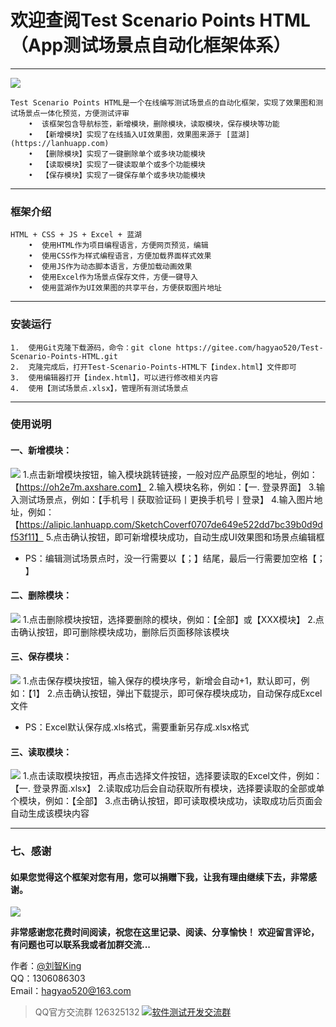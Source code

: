 # 欢迎查阅Test Scenario Points HTML（App测试场景点自动化框架体系）
------------------------------------------------------------------------------------------------------------------------------------------------------------------------------------------
![](https://testerhome.com/uploads/photo/2019/ebf9c2e2-2dc1-447a-9e69-650204a33ae7.gif!large)

    Test Scenario Points HTML是一个在线编写测试场景点的自动化框架，实现了效果图和测试场景点一体化预览，方便测试评审
        •  该框架包含导航标签，新增模块，删除模块，读取模块，保存模块等功能
        •  【新增模块】实现了在线插入UI效果图，效果图来源于 [蓝湖](https://lanhuapp.com)
        •  【删除模块】实现了一键删除单个或多块功能模块
        •  【读取模块】实现了一键读取单个或多个功能模块
        •  【保存模块】实现了一键保存单个或多块功能模块

 ---
### 框架介绍
    HTML + CSS + JS + Excel + 蓝湖
        •  使用HTML作为项目编程语言，方便网页预览，编辑
        •  使用CSS作为样式编程语言，方便加载界面样式效果
        •  使用JS作为动态脚本语言，方便加载动画效果
        •  使用Excel作为场景点保存文件，方便一键导入
        •  使用蓝湖作为UI效果图的共享平台，方便获取图片地址

 ---
### 安装运行
    1.  使用Git克隆下载源码，命令：git clone https://gitee.com/hagyao520/Test-Scenario-Points-HTML.git
    2.  克隆完成后，打开Test-Scenario-Points-HTML下【index.html】文件即可
    3.  使用编辑器打开【index.html】，可以进行修改相关内容
    4.  使用【测试场景点.xlsx】，管理所有测试场景点

 ---
### 使用说明
#### 一、新增模块：  
![](https://testerhome.com/uploads/photo/2019/fb944cfb-e701-4f3c-9cf0-dbf965e8a7f1.gif!large)
 1.点击新增模块按钮，输入模块跳转链接，一般对应产品原型的地址，例如：【https://oh2e7m.axshare.com】
 2.输入模块名称，例如：【一. 登录界面】
 3.输入测试场景点，例如：【手机号丨获取验证码丨更换手机号丨登录】
 4.输入图片地址，例如：【https://alipic.lanhuapp.com/SketchCoverf0707de649e522dd7bc39b0d9df53f11】
 5.点击确认按钮，即可新增模块成功，自动生成UI效果图和场景点编辑框
 - PS：编辑测试场景点时，没一行需要以【；】结尾，最后一行需要加空格【； 】  

 #### 二、删除模块：
![](https://testerhome.com/uploads/photo/2019/5c2080bd-ccc8-4784-b20b-838312bdb05b.gif!large)
  1.点击删除模块按钮，选择要删除的模块，例如：【全部】或【XXX模块】
  2.点击确认按钮，即可删除模块成功，删除后页面移除该模块

#### 三、保存模块：
![](https://testerhome.com/uploads/photo/2019/da6b4a14-b9a1-4c20-940f-c70804b8bf98.gif!large)
 1.点击保存模块按钮，输入保存的模块序号，新增会自动+1，默认即可，例如：【1】
 2.点击确认按钮，弹出下载提示，即可保存模块成功，自动保存成Excel文件
 - PS：Excel默认保存成.xls格式，需要重新另存成.xlsx格式

#### 三、读取模块：
![](https://testerhome.com/uploads/photo/2019/7bbde3cc-b84c-4453-af04-5818a62ffae5.gif!large)
 1.点击读取模块按钮，再点击选择文件按钮，选择要读取的Excel文件，例如：【一. 登录界面.xlsx】
 2.读取成功后会自动获取所有模块，选择要读取的全部或单个模块，例如：【全部】
 3.点击确认按钮，即可读取模块成功，读取成功后页面会自动生成该模块内容

 ---
### 七、感谢
#### 如果您觉得这个框架对您有用，您可以捐赠下我，让我有理由继续下去，非常感谢。
![](https://testerhome.com/uploads/photo/2018/26d494a6-7b4f-4b69-8db1-0a3b45f886b7.png!large)

**非常感谢您花费时间阅读，祝您在这里记录、阅读、分享愉快！**
**欢迎留言评论，有问题也可以联系我或者加群交流...**

作者：[@刘智King](http://shang.qq.com/email/stop/email_stop.html?qq=1306086303&sig=a1c657365db7e82805ea4b2351081fc3ebcde159f8ae49b1&tttt=1)         
QQ：1306086303     
Email：hagyao520@163.com

> QQ官方交流群 126325132
<a target="_blank" href="//shang.qq.com/wpa/qunwpa?idkey=346d11a1a76d05086cd48bc8249126f514248479b50f96288189ab5ae0ca7ba5"><img border="0" src="//pub.idqqimg.com/wpa/images/group.png" alt="软件测试开发交流群" title="软件测试开发交流群"></a>